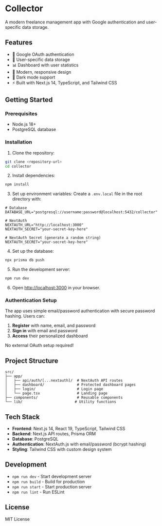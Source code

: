 # Collector

A modern freelance management app with Google authentication and user-specific data storage.

## Features

- 🔐 Google OAuth authentication
- 👤 User-specific data storage
- 📊 Dashboard with user statistics
- 🎨 Modern, responsive design
- 🌙 Dark mode support
- ⚡ Built with Next.js 14, TypeScript, and Tailwind CSS

## Getting Started

### Prerequisites

- Node.js 18+ 
- PostgreSQL database

### Installation

1. Clone the repository:
```bash
git clone <repository-url>
cd collector
```

2. Install dependencies:
```bash
npm install
```

3. Set up environment variables:
Create a `.env.local` file in the root directory with:
```env
# Database
DATABASE_URL="postgresql://username:password@localhost:5432/collector"

# NextAuth
NEXTAUTH_URL="http://localhost:3000"
NEXTAUTH_SECRET="your-secret-key-here"

# NextAuth Secret (generate a random string)
NEXTAUTH_SECRET="your-secret-key-here"
```

4. Set up the database:
```bash
npx prisma db push
```

5. Run the development server:
```bash
npm run dev
```

6. Open [http://localhost:3000](http://localhost:3000) in your browser.

### Authentication Setup

The app uses simple email/password authentication with secure password hashing. Users can:

1. **Register** with name, email, and password
2. **Sign in** with email and password
3. **Access** their personalized dashboard

No external OAuth setup required!

## Project Structure

```
src/
├── app/
│   ├── api/auth/[...nextauth]/  # NextAuth API routes
│   ├── dashboard/               # Protected dashboard pages
│   ├── login/                   # Login page
│   └── page.tsx                 # Landing page
├── components/                  # Reusable components
└── lib/                        # Utility functions
```

## Tech Stack

- **Frontend**: Next.js 14, React 19, TypeScript, Tailwind CSS
- **Backend**: Next.js API routes, Prisma ORM
- **Database**: PostgreSQL
- **Authentication**: NextAuth.js with email/password (bcrypt hashing)
- **Styling**: Tailwind CSS with custom design system

## Development

- `npm run dev` - Start development server
- `npm run build` - Build for production
- `npm run start` - Start production server
- `npm run lint` - Run ESLint

## License

MIT License